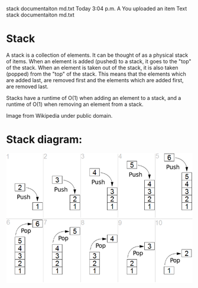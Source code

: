 stack documentaiton md.txt
Today
3:04 p.m.
A
You uploaded an item
Text
stack documentaiton md.txt
# Stack

A stack is a collection of elements. It can be thought of as a physical stack of items. When an element is added (pushed) to a stack, it goes to the "top" of the stack. When an element is taken out of the stack, it is also taken (popped) from the "top" of the stack. This means that the elements which are added last, are removed first and the elements which are added first, are removed last.

Stacks have a runtime of O(1) when adding an element to a stack, and a runtime of O(1) when removing an element from a stack.

Image from Wikipedia under public domain.

# Stack diagram:
![alt text](stackDiagram.png)
